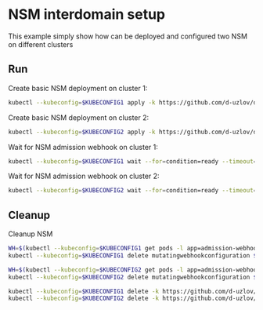 # NSM interdomain setup


This example simply show how can be deployed and configured two NSM on different clusters

## Run

Create basic NSM deployment on cluster 1:

```bash
kubectl --kubeconfig=$KUBECONFIG1 apply -k https://github.com/d-uzlov/deployments-k8s/examples/interdomain/nsm/cluster1?ref=2ab1ddb01387967c64334561eee35d3de57ffe16
```

Create basic NSM deployment on cluster 2:

```bash
kubectl --kubeconfig=$KUBECONFIG2 apply -k https://github.com/d-uzlov/deployments-k8s/examples/interdomain/nsm/cluster2?ref=2ab1ddb01387967c64334561eee35d3de57ffe16
```

Wait for NSM admission webhook on cluster 1:

```bash
kubectl --kubeconfig=$KUBECONFIG1 wait --for=condition=ready --timeout=1m pod -n nsm-system -l app=admission-webhook-k8s
```

Wait for NSM admission webhook on cluster 2:

```bash
kubectl --kubeconfig=$KUBECONFIG2 wait --for=condition=ready --timeout=1m pod -n nsm-system -l app=admission-webhook-k8s
```

## Cleanup

Cleanup NSM
```bash
WH=$(kubectl --kubeconfig=$KUBECONFIG1 get pods -l app=admission-webhook-k8s -n nsm-system --template '{{range .items}}{{.metadata.name}}{{"\n"}}{{end}}')
kubectl --kubeconfig=$KUBECONFIG1 delete mutatingwebhookconfiguration ${WH}

WH=$(kubectl --kubeconfig=$KUBECONFIG2 get pods -l app=admission-webhook-k8s -n nsm-system --template '{{range .items}}{{.metadata.name}}{{"\n"}}{{end}}')
kubectl --kubeconfig=$KUBECONFIG2 delete mutatingwebhookconfiguration ${WH}

kubectl --kubeconfig=$KUBECONFIG1 delete -k https://github.com/d-uzlov/deployments-k8s/examples/interdomain/nsm/cluster1?ref=2ab1ddb01387967c64334561eee35d3de57ffe16
kubectl --kubeconfig=$KUBECONFIG2 delete -k https://github.com/d-uzlov/deployments-k8s/examples/interdomain/nsm/cluster2?ref=2ab1ddb01387967c64334561eee35d3de57ffe16
```
